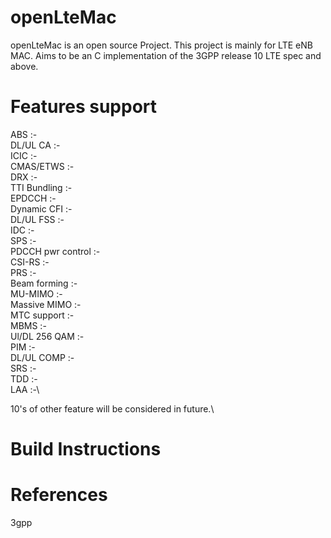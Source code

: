 # openLteMac
openLteMac is an open source Project. This project is mainly for LTE eNB  MAC. Aims to be an C implementation of the 3GPP release 10 LTE spec and above.



# Features support
  ABS		:-\
  DL/UL CA	:-\
  ICIC		:-\
  CMAS/ETWS	:-\
  DRX		:-\
  TTI Bundling	:-\
  EPDCCH	:-\
  Dynamic CFI	:-\
  DL/UL FSS	:-\
  IDC		:-\
  SPS		:-\
  PDCCH pwr control	:-\
  CSI-RS	:-\
  PRS		:-\
  Beam forming	:-\
  MU-MIMO	:-\
  Massive MIMO	:-\
  MTC support	:-\
  MBMS		:-\
  Ul/DL 256 QAM	:-\
  PIM		:-\
  DL/UL COMP	:-\
  SRS		:-\
  TDD		:-\
  LAA		:-\

  
10's of other feature will be considered in future.\
  

# Build Instructions





# References
  3gpp
  





